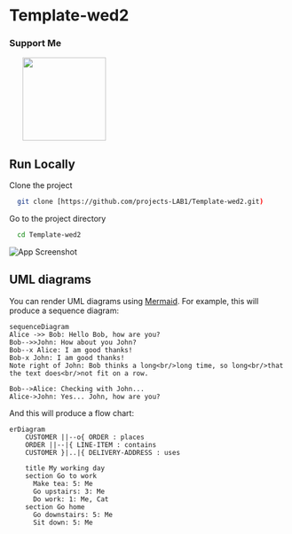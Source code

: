 # Template-wed2
### Support Me

<ul style="list-style-type: none; margin: 0;">

<li style="display: inline-block; margin-right: 0.25rem;"><a href="https://www.buymeacoffee.com/xateeeiun0"><img src="https://cdn.buymeacoffee.com/buttons/v2/default-yellow.png" width="150"/></a></li>

</ul>

## Run Locally
Clone the project

```bash
  git clone [https://github.com/projects-LAB1/Template-wed2.git)
```
Go to the project directory

```bash
  cd Template-wed2
```

![App Screenshot](https://i.pinimg.com/736x/53/38/5c/53385c7abf608b5b3359e3eda8f1d0c5.jpg)
## UML diagrams

You can render UML diagrams using [Mermaid](https://mermaidjs.github.io/). For example, this will produce a sequence diagram:

```mermaid
sequenceDiagram
Alice ->> Bob: Hello Bob, how are you?
Bob-->>John: How about you John?
Bob--x Alice: I am good thanks!
Bob-x John: I am good thanks!
Note right of John: Bob thinks a long<br/>long time, so long<br/>that the text does<br/>not fit on a row.

Bob-->Alice: Checking with John...
Alice->John: Yes... John, how are you?
```

And this will produce a flow chart:


```mermaid
erDiagram
    CUSTOMER ||--o{ ORDER : places
    ORDER ||--|{ LINE-ITEM : contains
    CUSTOMER }|..|{ DELIVERY-ADDRESS : uses
```
```journey
    title My working day
    section Go to work
      Make tea: 5: Me
      Go upstairs: 3: Me
      Do work: 1: Me, Cat
    section Go home
      Go downstairs: 5: Me
      Sit down: 5: Me
```
